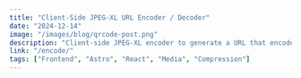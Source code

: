 ```yaml
---
title: "Client-Side JPEG-XL URL Encoder / Decoder"
date: "2024-12-14"
image: "/images/blog/qrcode-post.png"
description: "Client-side JPEG-XL encoder to generate a URL that encodes an image."
link: "/encode/"
tags: ["Frontend", "Astro", "React", "Media", "Compression"]
---
```

